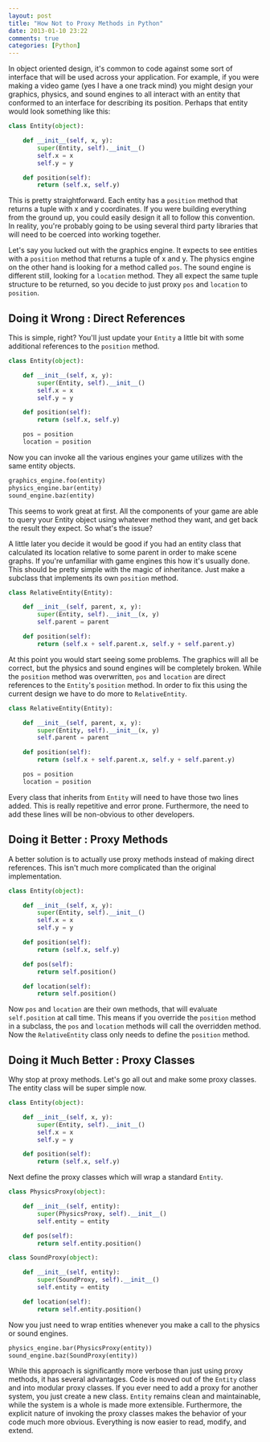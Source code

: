 ```yaml
---
layout: post
title: "How Not to Proxy Methods in Python"
date: 2013-01-10 23:22
comments: true
categories: [Python]
---
```


In object oriented design, it's common to code against some sort of interface that will be used across your application. For example, if you were making a video game (yes I have a one track mind) you might design your graphics, physics, and sound engines to all interact with an entity that conformed to an interface for describing its position. Perhaps that entity would look something like this:

``` python
class Entity(object):

    def __init__(self, x, y):
        super(Entity, self).__init__()
        self.x = x
        self.y = y

    def position(self):
        return (self.x, self.y)
```

This is pretty straightforward. Each entity has a `position` method that returns a tuple with x and y coordinates. If you were building everything from the ground up, you could easily design it all to follow this convention. In reality, you're probably going to be using several third party libraries that will need to be coerced into working together.

Let's say you lucked out with the graphics engine. It expects to see entities with a `position` method that returns a tuple of x and y. The physics engine on the other hand is looking for a method called `pos`. The sound engine is different still, looking for a `location` method. They all expect the same tuple structure to be returned, so you decide to just proxy `pos` and `location` to `position`.

## Doing it Wrong : Direct References
This is simple, right? You'll just update your `Entity` a little bit with some additional references to the `position` method.

``` python
class Entity(object):

    def __init__(self, x, y):
        super(Entity, self).__init__()
        self.x = x
        self.y = y

    def position(self):
        return (self.x, self.y)

    pos = position
    location = position
```

Now you can invoke all the various engines your game utilizes with the same entity objects.

``` python
graphics_engine.foo(entity)
physics_engine.bar(entity)
sound_engine.baz(entity)
```

This seems to work great at first. All the components of your game are able to query your Entity object using whatever method they want, and get back the result they expect. So what's the issue?

A little later you decide it would be good if you had an entity class that calculated its location relative to some parent in order to make scene graphs. If you're unfamiliar with game engines this how it's usually done. This should be pretty simple with the magic of inheritance. Just make a subclass that implements its own `position` method.

``` python
class RelativeEntity(Entity):

    def __init__(self, parent, x, y):
        super(Entity, self).__init__(x, y)
        self.parent = parent

    def position(self):
        return (self.x + self.parent.x, self.y + self.parent.y)
```

At this point you would start seeing some problems. The graphics will all be correct, but the physics and sound engines will be completely broken. While the `position` method was overwritten, `pos` and `location` are direct references to the `Entity`'s `position` method. In order to fix this using the current design we have to do more to `RelativeEntity`.

``` python
class RelativeEntity(Entity):

    def __init__(self, parent, x, y):
        super(Entity, self).__init__(x, y)
        self.parent = parent

    def position(self):
        return (self.x + self.parent.x, self.y + self.parent.y)

    pos = position
    location = position
```
    
Every class that inherits from `Entity` will need to have those two lines added. This is really repetitive and error prone. Furthermore, the need to add these lines will be non-obvious to other developers.

## Doing it Better : Proxy Methods
A better solution is to actually use proxy methods instead of making direct references. This isn't much more complicated than the original implementation.

``` python
class Entity(object):

    def __init__(self, x, y):
        super(Entity, self).__init__()
        self.x = x
        self.y = y

    def position(self):
        return (self.x, self.y)

    def pos(self):
        return self.position()

    def location(self):
        return self.position()
```

Now `pos` and `location` are their own methods, that will evaluate `self.position` at call time. This means if you override the `position` method in a subclass, the `pos` and `location` methods will call the overridden method. Now the `RelativeEntity` class only needs to define the `position` method.

## Doing it Much Better : Proxy Classes
Why stop at proxy methods. Let's go all out and make some proxy classes. The entity class will be super simple now.

``` python
class Entity(object):

    def __init__(self, x, y):
        super(Entity, self).__init__()
        self.x = x
        self.y = y

    def position(self):
        return (self.x, self.y)
```

Next define the proxy classes which will wrap a standard `Entity`.

``` python
class PhysicsProxy(object):

    def __init__(self, entity):
        super(PhysicsProxy, self).__init__()
        self.entity = entity

    def pos(self):
        return self.entity.position()

class SoundProxy(object):

    def __init__(self, entity):
        super(SoundProxy, self).__init__()
        self.entity = entity

    def location(self):
	    return self.entity.position()
```

Now you just need to wrap entities whenever you make a call to the physics or sound engines.

``` python
physics_engine.bar(PhysicsProxy(entity))
sound_engine.baz(SoundProxy(entity))
```

While this approach is significantly more verbose than just using proxy methods, it has several advantages. Code is moved out of the `Entity` class and into modular proxy classes. If you ever need to add a proxy for another system, you just create a new class. `Entity` remains clean and maintainable, while the system is a whole is made more extensible. Furthermore, the explicit nature of invoking the proxy classes makes the behavior of your code much more obvious. Everything is now easier to read, modify, and extend.